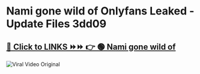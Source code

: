 
 # Nami gone wild of Onlyfans Leaked - Update Files 3dd09

## <h2><a href="https://clipsfans.com/Nami_gone_wild_of&ref=git">🔗 Click to LINKS ⏩⏩ 👉 🟢 Nami gone wild of </a></h2>

<a href="https://clipsfans.com/Nami_gone_wild_of&ref=git" rel="nofollow" data-target="animated-image.originalLink"><img src="https://i.ibb.co.com/xMMVF88/686577567.gif" alt="Viral Video Original" style="max-width: 100%; display: inline-block;" data-target="animated-image.originalImage"></a>

